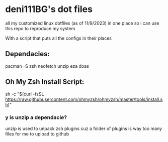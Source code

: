 # deni111BG's dot files
all my customized linux dotfiles (as of 11/9/2023) in one place so i can use this repo to reproduce my system

With a script that puts all the configs in their places

## Dependacies:
pacman -S zsh neofetch unzip eza doas

## Oh My Zsh Install Script:
sh -c "$(curl -fsSL https://raw.githubusercontent.com/ohmyzsh/ohmyzsh/master/tools/install.sh)"

### y is unzip a dependacie?
unzip is used to unpack zsh plugins cuz a folder of plugins is way too many files for me to upload to github 
